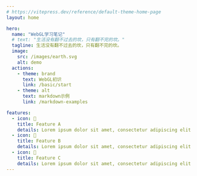 ```yaml
---
# https://vitepress.dev/reference/default-theme-home-page
layout: home

hero:
  name: "WebGL学习笔记"
  # text: "生活没有翻不过去的坎，只有翻不完的坎。"
  tagline: 生活没有翻不过去的坎，只有翻不完的坎。
  image:
    src: /images/earth.svg
    alt: demo
  actions:
    - theme: brand
      text: WebGL初识
      link: /basic/start
    - theme: alt
      text: markdown示例
      link: /markdown-examples

features:
  - icon: 🦾
    title: Feature A
    details: Lorem ipsum dolor sit amet, consectetur adipiscing elit
  - icon: 🎪
    title: Feature B
    details: Lorem ipsum dolor sit amet, consectetur adipiscing elit
  - icon: 👐
    title: Feature C
    details: Lorem ipsum dolor sit amet, consectetur adipiscing elit
---
```


